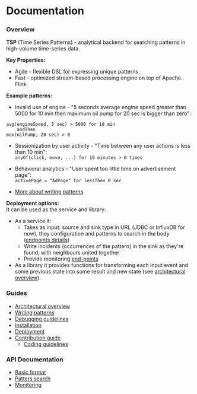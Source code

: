 Documentation
=============

### Overview
__TSP__ (Time Series Patterns) - analytical backend for searching
patterns in high-volume time-series data.


__Key Properties:__
- Agile - flexible DSL for expressing unique patterns
- Fast - optimized stream-based processing engine on top of Apache Flink


__Example patterns:__
- Invalid use of engine - "5 seconds average engine speed greater than 5000 for 10 min then maximum oil pump for 20 sec is bigger than zero":
```
avg(engineSpeed, 5 sec) > 5000 for 10 min 
    andThen 
max(oilPump, 20 sec) > 0
```

- Sessionization by user activity - "Time between any user actions is less than 10 min":
<br>`anyOf(click, move, ...) for 10 minutes > 0 times`

- Behavioral analytics - "User spent too little time on advertisement page":
<br>`activePage = "AdPage" for lessThen 0 sec`

- [More about writing patterns](./writing-patterns.md)


__Deployment options:__
<br>It can be used as the service and library:
- As a service it:
    - Takes as input: source and sink type in URL (JDBC or InfluxDB
    for now), they configuration and patterns to search in the body
    ([endpoints details](./api/patterns.md))
    - Write incidents (occurrences of the pattern) in the sink as they're found, with neighbours united together
    - Provide monitoring [end-points](./api/monitoring.md)
- As a library it provides functions for transforming each input
event and some previous state into some result and new state
(see [architectural overview](./architectural-overview.md)).


### Guides
- [Architectural overview](./architectural-overview.md)
- [Writing patterns](./writing-patterns.md)
- [Debugging guidelines](./debugging-guidelines.md)
- [Installation](./installation.md)
- [Deployment](./deployment.md)
- [Contribution guide](./contribution-guide.md)
    - [Coding guidelines](./coding-guidelines.md)

### API Documentation
- [Basic format](./api/index.md)
- [Patters search](./api/patterns.md)
- [Monitoring](./api/monitoring.md)
